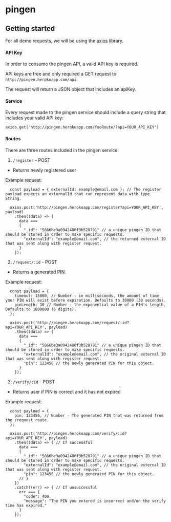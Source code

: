 # pingen

## Getting started

For all demo requests, we will be using the [axios](https://www.npmjs.com/package/axios) library.

#### API Key

In order to consume the pingen API, a valid API key is required.

API keys are free and only required a GET request to `http://pingen.herokuapp.com/api`.

The request will return a JSON object that includes an apiKey.

#### Service

Every request made to the pingen service should include a query string that includes your valid API key:

`axios.get('http://pingen.herokuapp.com/fooRoute/?api=YOUR_API_KEY')`

#### Routes

There are three routes included in the pingen service:

1. `/register` - POST
  - Returns newly registered user

  Example request:
  ```
    const payload = { externalId: example@email.com }; // The register payload expects an externalId that can represent data with type String.

    axios.post('http://pingen.herokuapp.com/register?api=YOUR_API_KEY', payload)
      .then((data) => {
        data ===
        {
          "_id": "5866be3a0942480f3b528791" // a unique pingen ID that should be stored in order to make specific requests.
          "externalId": "example@email.com", // the returned external ID that was sent along with register request.
        }
      });

  ```

2. `/request/:id` - POST
  - Returns a generated PIN.

  Example request:
  ```
    const payload = {
      timeout: 15000, // Number - in milliseconds, the amount of time your PIN will exist before expiration. Defaults to 30000 (30 seconds).
      pinLength: 10 // Number - the exponential value of a PIN's length. Defaults to 1000000 (6 digits).
    };

    axios.post('http://pingen.herokuapp.com/request/:id?api=YOUR_API_KEY', payload)
      .then((data) => {
        data ===
        {
          "_id": "5866be3a0942480f3b528791" // a unique pingen ID that should be stored in order to make specific requests.
          "externalId": "example@email.com", // the original external ID that was sent along with register request.
          "pin": 123456 // the newly generated PIN for this object.
        }
      });

  ```

3. `/verify/:id` - POST
  - Returns user if PIN is correct and it has not expired

  Example request:
  ```
    const payload = {
      pin: 123456, // Number - The generated PIN that was returned from the /request route.
    };

    axios.post('http://pingen.herokuapp.com/verify/:id?api=YOUR_API_KEY', payload)
      .then((data) => { // If successful
        data ===
        {
          "_id": "5866be3a0942480f3b528791" // a unique pingen ID that should be stored in order to make specific requests.
          "externalId": "example@email.com", // the original external ID that was sent along with register request.
          "pin": 123456 // the newly generated PIN for this object.
        // }
      })
      .catch((err) => { // If unsuccessful
        err === {
          "code": 400,
          "message": "The PIN you entered is incorrect and/on the verify time has expired."
        }
      });

  ```
